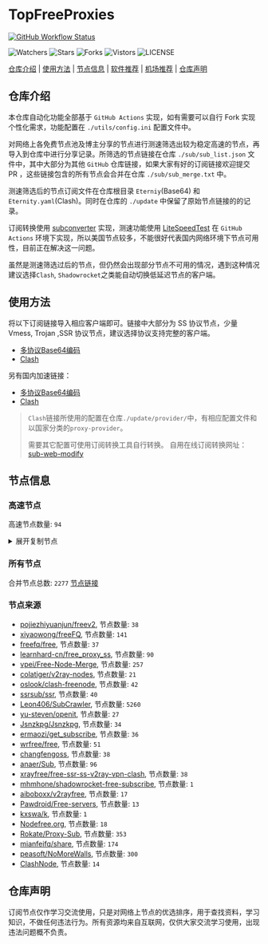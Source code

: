 # TopFreeProxies
[![GitHub Workflow Status](https://github.com/Jason6111/topfreeproxies/actions/workflows/get-proxies.yml/badge.svg)](https://github.com/Jason6111/TopFreeProxies/actions/workflows/get-proxies.yml) 

![Watchers](https://img.shields.io/github/watchers/Jason6111/topfreeproxies) ![Stars](https://img.shields.io/github/stars/Jason6111/topfreeproxies) ![Forks](https://img.shields.io/github/forks/Jason6111/topfreeproxies) ![Vistors](https://visitor-badge.laobi.icu/badge?page_id=Jason6111.topfreeproxies) ![LICENSE](https://img.shields.io/badge/license-CC%20BY--SA%204.0-green.svg)

[仓库介绍](https://github.com/Jason6111/TopFreeProxies#仓库介绍) | [使用方法](https://github.com/Jason6111/TopFreeProxies#使用方法) | [节点信息](https://github.com/Jason6111/TopFreeProxies#节点信息) | [软件推荐](https://github.com/Jason6111/TopFreeProxies#客户端选择) | [机场推荐](https://github.com/Jason6111/TopFreeProxies#机场推荐) | [仓库声明](https://github.com/Jason6111/TopFreeProxies#仓库声明)

## 仓库介绍
本仓库自动化功能全部基于 `GitHub Actions` 实现，如有需要可以自行 Fork 实现个性化需求，功能配置在 `./utils/config.ini` 配置文件中。

对网络上各免费节点池及博主分享的节点进行测速筛选出较为稳定高速的节点，再导入到仓库中进行分享记录。所筛选的节点链接在仓库 `./sub/sub_list.json` 文件中，其中大部分为其他 `GitHub` 仓库链接，如果大家有好的订阅链接欢迎提交 PR ，这些链接包含的所有节点会合并在仓库 `./sub/sub_merge.txt` 中。

测速筛选后的节点订阅文件在仓库根目录 `Eterniy`(Base64) 和 `Eternity.yaml`(Clash)。同时在仓库的 `./update` 中保留了原始节点链接的的记录。

订阅转换使用 [subconverter](https://github.com/tindy2013/subconverter) 实现，测速功能使用 [LiteSpeedTest](https://github.com/xxf098/LiteSpeedTest) 在 `GitHub Actions` 环境下实现，所以美国节点较多，不能很好代表国内网络环境下节点可用性，目前正在解决这一问题。

虽然是测速筛选过后的节点，但仍然会出现部分节点不可用的情况，遇到这种情况建议选择`Clash`, `Shadowrocket`之类能自动切换低延迟节点的客户端。

## 使用方法
将以下订阅链接导入相应客户端即可。链接中大部分为 SS 协议节点，少量 Vmess, Trojan ,SSR 协议节点，建议选择协议支持完整的客户端。

- [多协议Base64编码](https://raw.githubusercontent.com/Jason6111/TopFreeProxies/master/Eternity)
- [Clash](https://raw.githubusercontent.com/Jason6111/TopFreeProxies/master/Eternity.yaml)

另有国内加速链接：

- [多协议Base64编码](https://fastly.jsdelivr.net/gh/Jason6111/TopFreeProxies@master/Eternity)
- [Clash](https://fastly.jsdelivr.net/gh/Jason6111/TopFreeProxies@master/Eternity.yaml)

>`Clash`链接所使用的配置在仓库`./update/provider/`中，有相应配置文件和以国家分类的`proxy-provider`。
>
>需要其它配置可使用订阅转换工具自行转换。
>自用在线订阅转换网址：[sub-web-modify](https://sub.v1.mk/)

## 节点信息
### 高速节点
高速节点数量: `94`
<details>
  <summary>展开复制节点</summary>

    ssr://anAuaW5kaWdvLjAyLm5la29jbG91ZC5jbjoxOTA1OTphdXRoX2FlczEyOF9tZDU6YWVzLTEyOC1jZmI6cGxhaW46YVd4MWRXeHllblpwYVdzLz9ncm91cD1VMU5TVUhKdmRtbGtaWEkmcmVtYXJrcz04Si1Icl9DZmg3VWdMZWFYcGVhY3JDMXFjQzVwYm1ScFoyOHVNREl1Ym1WcmIyTnNiM1ZrTG1OdSZvYmZzcGFyYW09TW1NME5tSTBNall4TXk1M2JuTXVkMmx1Wkc5M2N5NWpiMjAmcHJvdG9wYXJhbT1OREkyTVRNNk5HZDJjWGhZ
    ssr://dWRwLTAwMy5naXRvLmNjOjM2ODExOmF1dGhfYWVzMTI4X21kNTphZXMtMjU2LWNmYjp0bHMxLjJfdGlja2V0X2F1dGg6T1dsbVlYTjAvP2dyb3VwPVUxTlNVSEp2ZG1sa1pYSSZyZW1hcmtzPThKLUh1UENmaDZ3Z0xlYVdzT1dLb09XZG9TMTFaSEF0TURBekxtZHBkRzh1WTJNJm9iZnNwYXJhbT03Ny05YS0tX3ZlLV92VGMxNzctOTc3LTlNTy1fdldydnY3MTNibXh2Wi0tX3ZYZHBibXJ2djcxM2VlLV92WEx2djcxMjc3LTk3Ny05YjIwJnByb3RvcGFyYW09NzctOTI3bnZ2NzN2djcxNjc3LTlHdS1fdmUtX3ZlLV92UQ
    vmess://eyJ2IjoiMiIsInBzIjoi8J+HuPCfh6wgLeaWsOWKoOWdoS0xMjguMTk5LjIwMi44MCIsImFkZCI6IjEyOC4xOTkuMjAyLjgwIiwicG9ydCI6IjE2NTc4IiwidHlwZSI6Im5vbmUiLCJpZCI6IjVhNDk0NzI4LTM0MmEtNDkxYy04Y2QzLTIzZjBlNjE0Y2NlOSIsImFpZCI6IjAiLCJuZXQiOiJ3cyIsInBhdGgiOiIvIiwiaG9zdCI6IjEyOC4xOTkuMjAyLjgwIiwidGxzIjoiIn0=
    vmess://eyJ2IjoiMiIsInBzIjoi8J+HrfCfh7AgLemmmea4ry0xMDQuMjA4Ljc0LjI0OSIsImFkZCI6IjEwNC4yMDguNzQuMjQ5IiwicG9ydCI6IjQ4MDE0IiwidHlwZSI6Im5vbmUiLCJpZCI6IjNiYTFmOWM1LWJkMjEtM2RmMy04ZTk4LTgyNGMyZTA4OWM3ZCIsImFpZCI6IjAiLCJuZXQiOiJ3cyIsInBhdGgiOiIvIiwiaG9zdCI6IjEwNC4yMDguNzQuMjQ5IiwidGxzIjoiIn0=
    vmess://eyJ2IjoiMiIsInBzIjoi8J+HrfCfh7AgLemmmea4ry0xMTkuMjguOTMuODYiLCJhZGQiOiIxMTkuMjguOTMuODYiLCJwb3J0IjoiNDQzIiwidHlwZSI6Im5vbmUiLCJpZCI6IjVkNjI3ZjBkLTgxMmItNGFmNC1hOTVhLWUyNzQ2ZDc5ZjQ4OCIsImFpZCI6IjAiLCJuZXQiOiJ3cyIsInBhdGgiOiIvIiwiaG9zdCI6ImFybTMubmFua2UuZXUub3JnIiwidGxzIjoiIn0=
    vmess://eyJ2IjoiMiIsInBzIjoi8J+HuPCfh6wgLeaWsOWKoOWdoS0xMzkuMTYyLjE2LjIyOCIsImFkZCI6IjEzOS4xNjIuMTYuMjI4IiwicG9ydCI6IjQwNzcxIiwidHlwZSI6Im5vbmUiLCJpZCI6IjYxMTk0ODEwLTUxOTMtNDhiYy1lYjBhLTc5NzhhMDU5ZDY4MSIsImFpZCI6IjAiLCJuZXQiOiJ0Y3AiLCJwYXRoIjoiLyIsImhvc3QiOiJhcm0zLm5hbmtlLmV1Lm9yZyIsInRscyI6IiJ9
    vmess://eyJ2IjoiMiIsInBzIjoi8J+HrfCfh7AgLemmmea4ry00My4xMjkuMTc3LjEzNSIsImFkZCI6IjQzLjEyOS4xNzcuMTM1IiwicG9ydCI6IjQ0MyIsInR5cGUiOiJub25lIiwiaWQiOiI4MWQ5M2Y2Mi0xNWEyLTQ5OTQtYWRiOS0wYjVkOTA2YWFjN2UiLCJhaWQiOiIwIiwibmV0Ijoid3MiLCJwYXRoIjoiLyIsImhvc3QiOiJ0Z3VuaXZzdGFyLjE2OC0xMzgtOTQtMTk0LnNzbGlwLmlvIiwidGxzIjoiIn0=
    vmess://eyJ2IjoiMiIsInBzIjoi8J+HuPCfh6wgLeaWsOWKoOWdoS01NC4yNTUuMy4xNDYiLCJhZGQiOiI1NC4yNTUuMy4xNDYiLCJwb3J0IjoiODA4MSIsInR5cGUiOiJub25lIiwiaWQiOiI3MjA0ZmQzMC0xOTNkLTQ1YjYtYmZkMS1hNWYyYjUxMjBlYWMiLCJhaWQiOiIwIiwibmV0Ijoid3MiLCJwYXRoIjoiLyIsImhvc3QiOiIiLCJ0bHMiOiIifQ==
    vmess://eyJ2IjoiMiIsInBzIjoi8J+Hr/Cfh7UgLeaXpeacrC1mMWYzMjI3LnYyLmdsYWRvcy1jb25maWcubmV0IiwiYWRkIjoiZjFmMzIyNy52Mi5nbGFkb3MtY29uZmlnLm5ldCIsInBvcnQiOiIzMzMxIiwidHlwZSI6Im5vbmUiLCJpZCI6IjU3ZTBjYjRkLWVhZTUtNDhlYy04MDkxLTE0OWRjMmIzMDllMCIsImFpZCI6IjAiLCJuZXQiOiJ3cyIsInBhdGgiOiIvIiwiaG9zdCI6ImFwaS5xcS5jb20iLCJ0bHMiOiIifQ==
    vmess://eyJ2IjoiMiIsInBzIjoi8J+Hr/Cfh7UgLeaXpeacrC1mMWYzMjI3LnY0LmdsYWRvcy1jb25maWcubmV0IiwiYWRkIjoiZjFmMzIyNy52NC5nbGFkb3MtY29uZmlnLm5ldCIsInBvcnQiOiIzMzMxIiwidHlwZSI6Im5vbmUiLCJpZCI6IjU3ZTBjYjRkLWVhZTUtNDhlYy04MDkxLTE0OWRjMmIzMDllMCIsImFpZCI6IjAiLCJuZXQiOiJ3cyIsInBhdGgiOiIvIiwiaG9zdCI6ImFwaS5hcHBsZS5jb20iLCJ0bHMiOiIifQ==
    vmess://eyJ2IjoiMiIsInBzIjoi8J+Hr/Cfh7UgLeaXpeacrC1mMWYzMjI3LnY2LmdsYWRvcy1jb25maWcubmV0IiwiYWRkIjoiZjFmMzIyNy52Ni5nbGFkb3MtY29uZmlnLm5ldCIsInBvcnQiOiIzMzMxIiwidHlwZSI6Im5vbmUiLCJpZCI6IjU3ZTBjYjRkLWVhZTUtNDhlYy04MDkxLTE0OWRjMmIzMDllMCIsImFpZCI6IjAiLCJuZXQiOiJ3cyIsInBhdGgiOiIvIiwiaG9zdCI6ImFwaS5pY2xvdWQuY29tIiwidGxzIjoiIn0=
    vmess://eyJ2IjoiMiIsInBzIjoi8J+Hr/Cfh7UgLeaXpeacrOS4nOS6rC1qcDMuZ2FtZWxsLnRvcCIsImFkZCI6ImpwMy5nYW1lbGwudG9wIiwicG9ydCI6IjIwOTYwIiwidHlwZSI6Im5vbmUiLCJpZCI6IjQyZjJmNDE5LWJlOWYtNGZiMC1kZjFmLTNmYTIxMjA5NzdmZCIsImFpZCI6IjAiLCJuZXQiOiJ3cyIsInBhdGgiOiIvIiwiaG9zdCI6ImpwMy5nYW1lbGwudG9wIiwidGxzIjoiIn0=
    vmess://eyJ2IjoiMiIsInBzIjoi8J+HuPCfh6wgLeaWsOWKoOWdoS1zZzEuZnV6enluZy5jb20iLCJhZGQiOiJzZzEuZnV6enluZy5jb20iLCJwb3J0IjoiODAiLCJ0eXBlIjoibm9uZSIsImlkIjoiYmRkNzU2YzQtZmRjMy00MmRjLTgzOGYtMDA2YWVmM2YyODdjIiwiYWlkIjoiMCIsIm5ldCI6IndzIiwicGF0aCI6Ii8iLCJob3N0Ijoic2cxLmZ1enp5bmcuY29tIiwidGxzIjoiIn0=
    vmess://eyJ2IjoiMiIsInBzIjoi8J+HuPCfh6wgLeaWsOWKoOWdoS1zZzEuc2FuZmVuMDAxLnBpY3MiLCJhZGQiOiJzZzEuc2FuZmVuMDAxLnBpY3MiLCJwb3J0IjoiNDQzIiwidHlwZSI6Im5vbmUiLCJpZCI6IjgyZWNlNWRiLTM0ZjUtNGI4Ni1hNDY5LTAxZGY5NGQxNWJiYiIsImFpZCI6IjAiLCJuZXQiOiJ3cyIsInBhdGgiOiIvIiwiaG9zdCI6InNnMS5zYW5mZW4wMDEucGljcyIsInRscyI6InRscyJ9
    vmess://eyJ2IjoiMiIsInBzIjoi8J+Hr/Cfh7UgLeaXpeacrC1wYW9wYW8udjIuanAwNS5wYW9wYW9jbG91ZC5jeW91IiwiYWRkIjoicGFvcGFvLnYyLmpwMDUucGFvcGFvY2xvdWQuY3lvdSIsInBvcnQiOiIzMzA3IiwidHlwZSI6Im5vbmUiLCJpZCI6IjZhMTI0NmE5LTQ5MWYtM2U4OS04YzUxLTM5ZTQ4OWYwNTllMSIsImFpZCI6IjAiLCJuZXQiOiJ3cyIsInBhdGgiOiIvIiwiaG9zdCI6ImpwMDUuc3NydTQuZnVuIiwidGxzIjoidGxzIn0=
    vmess://eyJ2IjoiMiIsInBzIjoi8J+HuPCfh6wgLeaWsOWKoOWdoS12NDMuaWRjbG91ZGhvc3QuZGUiLCJhZGQiOiJ2NDMuaWRjbG91ZGhvc3QuZGUiLCJwb3J0IjoiODAiLCJ0eXBlIjoibm9uZSIsImlkIjoiZGY0MWUyM2EtNzhhYi00N2FkLTllNzEtODljMjIxYjA2ZDBjIiwiYWlkIjoiMCIsIm5ldCI6IndzIiwicGF0aCI6Ii8iLCJob3N0IjoidjQzLmlkY2xvdWRob3N0LmRlIiwidGxzIjoiIn0=
    vmess://eyJ2IjoiMiIsInBzIjoi8J+Hr/Cfh7UgLeaXpeacrC0wMDAwMDAwMDAwMDAwMDAwMDAwMDAwMDAwMDAwMDAwMDAwMDAwMDAwMDAwMDAwMDAwMDAwMDAwMDAwMDAyMmEucnVpNzcuY29tIiwiYWRkIjoiMDAwMDAwMDAwMDAwMDAwMDAwMDAwMDAwMDAwMDAwMDAwMDAwMDAwMDAwMDAwMDAwMDAwMDAwMDAwMDAwMjJhLnJ1aTc3LmNvbSIsInBvcnQiOiI1MjM1NiIsInR5cGUiOiJub25lIiwiaWQiOiIxNWRjYjExOC04OGY2LTQ0ZTgtODk1YS0xNzcwNDc5YWI4ZGMiLCJhaWQiOiIwIiwibmV0IjoidGNwIiwicGF0aCI6Ii8iLCJob3N0IjoidjQzLmlkY2xvdWRob3N0LmRlIiwidGxzIjoiIn0=
    vmess://eyJ2IjoiMiIsInBzIjoi8J+HuPCfh6wgLeaWsOWKoOWdoS0wMDAwMDAwMDAwMDAwMDAwMDAwMDAwMDAwMDAwMDAwMDAwMDAwMDAwMDAwMDAwMDAwMDAwMDAwMDAwMDAwNWEucnVpNzcuY29tIiwiYWRkIjoiMDAwMDAwMDAwMDAwMDAwMDAwMDAwMDAwMDAwMDAwMDAwMDAwMDAwMDAwMDAwMDAwMDAwMDAwMDAwMDAwMDVhLnJ1aTc3LmNvbSIsInBvcnQiOiI4MCIsInR5cGUiOiJub25lIiwiaWQiOiJmNTdhMzRhOS1kZmFiLTQ1YmEtYjRiZS0zZTVlYmNiYzc2MDEiLCJhaWQiOiIwIiwibmV0IjoidGNwIiwicGF0aCI6Ii8iLCJob3N0IjoidjQzLmlkY2xvdWRob3N0LmRlIiwidGxzIjoiIn0=
    vmess://eyJ2IjoiMiIsInBzIjoi8J+HuPCfh6wgLeaWsOWKoOWdoS0wMDAwMDAwMDAwMDAwMDAwMDAwMDAwMDAwMDAwMDAwMDAwMDAwMDAwMDAwMDAwMDAwMDAwMDAwMDAwMDAyNmEucnVpNzcuY29tIiwiYWRkIjoiMDAwMDAwMDAwMDAwMDAwMDAwMDAwMDAwMDAwMDAwMDAwMDAwMDAwMDAwMDAwMDAwMDAwMDAwMDAwMDAwMjZhLnJ1aTc3LmNvbSIsInBvcnQiOiI1MjM1NiIsInR5cGUiOiJub25lIiwiaWQiOiJkODFkNWJmZi05MjVjLTQ3MTMtOTlhNC01YTZjNDBmNWJkMDEiLCJhaWQiOiIwIiwibmV0IjoidGNwIiwicGF0aCI6Ii8iLCJob3N0IjoidjQzLmlkY2xvdWRob3N0LmRlIiwidGxzIjoiIn0=
    vmess://eyJ2IjoiMiIsInBzIjoi8J+HuPCfh6wgLeaWsOWKoOWdoS0xNjcuOTkuNzMuNDgiLCJhZGQiOiIxNjcuOTkuNzMuNDgiLCJwb3J0IjoiNDQzIiwidHlwZSI6Im5vbmUiLCJpZCI6IjY1MjE4ZmU4LWQ5YzItNGUwNy05NWJiLWNiNmUzNzlhNDQwYiIsImFpZCI6IjAiLCJuZXQiOiJ3cyIsInBhdGgiOiIvIiwiaG9zdCI6IjAwM2trb3UucGFnZXMuZGV2IiwidGxzIjoidGxzIn0=
    vmess://eyJ2IjoiMiIsInBzIjoi8J+HuPCfh6wgLeaWsOWKoOWdoS1mcmVlLnNnMS5zZnNhLmNmIiwiYWRkIjoiZnJlZS5zZzEuc2ZzYS5jZiIsInBvcnQiOiI0NDMiLCJ0eXBlIjoibm9uZSIsImlkIjoiM2YwYjNiNmItZWFhMy00MjFmLWI0YjktYTFmMGIyMmVjMDAxIiwiYWlkIjoiMCIsIm5ldCI6IndzIiwicGF0aCI6Ii8iLCJob3N0IjoiY2RpbWFnZS5kZWJpYW4ub3JnIiwidGxzIjoiIn0=
    vmess://eyJ2IjoiMiIsInBzIjoi8J+HuPCfh6wgLeaWsOWKoOWdoS1zZzUudnBuamFudGl0LmNvbSIsImFkZCI6InNnNS52cG5qYW50aXQuY29tIiwicG9ydCI6IjEwMDAwIiwidHlwZSI6Im5vbmUiLCJpZCI6IjEyZjcwNWZhLTU5ZGYtMTFlZC04NmE0LWFmODFiNzFiYTdiOCIsImFpZCI6IjAiLCJuZXQiOiJ3cyIsInBhdGgiOiIvIiwiaG9zdCI6InNnNS52cG5qYW50aXQuY29tIiwidGxzIjoiIn0=
    vmess://eyJ2IjoiMiIsInBzIjoi8J+HuPCfh6wgLeaWsOWKoOWdoS1zZzExLmNsb3VkZmFzdC52biIsImFkZCI6InNnMTEuY2xvdWRmYXN0LnZuIiwicG9ydCI6IjgwIiwidHlwZSI6Im5vbmUiLCJpZCI6IjdhYTkwYzM3LTg5MjgtNGIyNy1hZGJlLThlNzE1N2ZmZjdhMiIsImFpZCI6IjAiLCJuZXQiOiJ3cyIsInBhdGgiOiIvIiwiaG9zdCI6InNnMTEuY2xvdWRmYXN0LnZuIiwidGxzIjoiIn0=
    vmess://eyJ2IjoiMiIsInBzIjoi8J+HuPCfh6wgLeaWsOWKoOWdoS1zZ2dzMi52cG5qYW50aXQuY29tIiwiYWRkIjoic2dnczIudnBuamFudGl0LmNvbSIsInBvcnQiOiIxMDAwMCIsInR5cGUiOiJub25lIiwiaWQiOiI3MzE1NjdhYS01OWUwLTExZWQtOTAwZC0wMDE2M2UwYmFmMjAiLCJhaWQiOiIwIiwibmV0Ijoid3MiLCJwYXRoIjoiLyIsImhvc3QiOiJzZ2dzMi52cG5qYW50aXQuY29tIiwidGxzIjoiIn0=
    vmess://eyJ2IjoiMiIsInBzIjoi8J+HqPCfh7MgLeWPsOa5vi10dzk5LWhpbmV0Lm15bm9kZXMwMDEub25lIiwiYWRkIjoidHc5OS1oaW5ldC5teW5vZGVzMDAxLm9uZSIsInBvcnQiOiI0NDUiLCJ0eXBlIjoibm9uZSIsImlkIjoiNWYwNGRlODQtNmI3ZS0zNTY0LTgyYzItZDJhOTk4MDAyNjI5IiwiYWlkIjoiMCIsIm5ldCI6InRjcCIsInBhdGgiOiIvIiwiaG9zdCI6InNnZ3MyLnZwbmphbnRpdC5jb20iLCJ0bHMiOiIifQ==
    vmess://eyJ2IjoiMiIsInBzIjoi8J+HqPCfh7MgLeWPsOa5vuW9sOWMluWOvy0xMDQuMTk5LjEzMS4xNzIiLCJhZGQiOiIxMDQuMTk5LjEzMS4xNzIiLCJwb3J0IjoiNDU2NzUiLCJ0eXBlIjoibm9uZSIsImlkIjoiYjczOTExYTYtYmIzNS00OTQxLWExOTAtNWQ5N2U2YjZkNmY5IiwiYWlkIjoiMCIsIm5ldCI6InRjcCIsInBhdGgiOiIvIiwiaG9zdCI6InNnZ3MyLnZwbmphbnRpdC5jb20iLCJ0bHMiOiIifQ==
    vmess://eyJ2IjoiMiIsInBzIjoi8J+HqPCfh7MgLeWPsOa5vuaWsOerueW4gi0xMTEuMjQxLjE2MS43NCIsImFkZCI6IjExMS4yNDEuMTYxLjc0IiwicG9ydCI6IjM5OTk4IiwidHlwZSI6Im5vbmUiLCJpZCI6IjY3YzUwZjZhLTgxNmQtMzU1NS04OWI0LTE5ZGQyOTYwOGY4YiIsImFpZCI6IjAiLCJuZXQiOiJ0Y3AiLCJwYXRoIjoiLyIsImhvc3QiOiJzZ2dzMi52cG5qYW50aXQuY29tIiwidGxzIjoiIn0=
    ss://Y2hhY2hhMjAtaWV0Zi1wb2x5MTMwNTpHIXlCd1BXSDNWYW8@193.38.139.204:806#%F0%9F%87%AF%F0%9F%87%B5%20%E6%97%A5%E6%9C%AC-ss-193.38.139.204806-%E8%A2%AB%E5%A2%99-%E4%B8%AD%E8%BD%AC193.38.139.201-%E8%A7%A3%E9%94%81%E6%97%A5%E6%9C%AC%E5%9C%B0%E5%8C%BANF%E9%9D%9E%E8%87%AA%E5%88%B6%E5%89%A7
    vmess://eyJ2IjoiMiIsInBzIjoi8J+HrfCfh7AgLemmmea4ry0yMTkuNzYuMTMuMTY3IiwiYWRkIjoiMjE5Ljc2LjEzLjE2NyIsInBvcnQiOiI0NDMiLCJ0eXBlIjoibm9uZSIsImlkIjoiODFkOTNmNjItMTVhMi00OTk0LWFkYjktMGI1ZDkwNmFhYzdlIiwiYWlkIjoiMCIsIm5ldCI6IndzIiwicGF0aCI6Ii8iLCJob3N0IjoidGd1bml2c3Rhci4xNjgtMTM4LTk0LTE5NC5zc2xpcC5pbyIsInRscyI6IiJ9
    vmess://eyJ2IjoiMiIsInBzIjoi8J+HrfCfh7AgLemmmea4ry00Ny4yNDMuMjUzLjEyMCIsImFkZCI6IjQ3LjI0My4yNTMuMTIwIiwicG9ydCI6IjQ0MyIsInR5cGUiOiJub25lIiwiaWQiOiIxMTk3MzIxYy1lYjU5LTQxNTktOTU5Zi01ZDgxZjUzYzE3OTIiLCJhaWQiOiIwIiwibmV0Ijoid3MiLCJwYXRoIjoiLyIsImhvc3QiOiJoMS44MDA4NzYueHl6IiwidGxzIjoiIn0=
    vmess://eyJ2IjoiMiIsInBzIjoi8J+HrfCfh7AgLemmmea4ry1oazQuY3pzMTAwMC5jb20iLCJhZGQiOiJoazQuY3pzMTAwMC5jb20iLCJwb3J0IjoiNjY4NyIsInR5cGUiOiJub25lIiwiaWQiOiIyMzI2NWExMy1lZjYzLTQ5ZDAtYTFkOS05Y2ZlNGU3ZDVlMTciLCJhaWQiOiIwIiwibmV0IjoidGNwIiwicGF0aCI6Ii8iLCJob3N0IjoiaDEuODAwODc2Lnh5eiIsInRscyI6IiJ9
    vmess://eyJ2IjoiMiIsInBzIjoi8J+HrfCfh7AgLemmmea4ry1oazEuY3pzMTAwMC5jb20iLCJhZGQiOiJoazEuY3pzMTAwMC5jb20iLCJwb3J0IjoiODg4NSIsInR5cGUiOiJub25lIiwiaWQiOiIwODQzMWVmNy00OTQ1LTRhNzEtYThjYS03YjBkMTNkZjEwZjIiLCJhaWQiOiIwIiwibmV0IjoidGNwIiwicGF0aCI6Ii8iLCJob3N0IjoiaDEuODAwODc2Lnh5eiIsInRscyI6IiJ9
    vmess://eyJ2IjoiMiIsInBzIjoi8J+HrfCfh7AgLemmmea4ry1uaHd2cWp6bmJnYnpqcHp0LmNmIiwiYWRkIjoibmh3dnFqem5iZ2J6anB6dC5jZiIsInBvcnQiOiI0NDMiLCJ0eXBlIjoibm9uZSIsImlkIjoiNDM5NGI0MDctNGE2NS00NDJlLTk5MGYtZTJhOTY5NGZlZDcxIiwiYWlkIjoiMCIsIm5ldCI6IndzIiwicGF0aCI6Ii8iLCJob3N0Ijoibmh3dnFqem5iZ2J6anB6dC5jZiIsInRscyI6IiJ9
    vmess://eyJ2IjoiMiIsInBzIjoi8J+Hr/Cfh7UgLeaXpeacrC0wMDAwMDAwMDAwMDAwMDAwMDAwMDAwMDAwMDAwMDAwMDAwMDAwMDAwMDAwMDAwMDAwMDAwMDAwMDAwMDAyOGEucnVpNzcuY29tIiwiYWRkIjoiMDAwMDAwMDAwMDAwMDAwMDAwMDAwMDAwMDAwMDAwMDAwMDAwMDAwMDAwMDAwMDAwMDAwMDAwMDAwMDAwMjhhLnJ1aTc3LmNvbSIsInBvcnQiOiI1MjM1NiIsInR5cGUiOiJub25lIiwiaWQiOiIxNWRjYjExOC04OGY2LTQ0ZTgtODk1YS0xNzcwNDc5YWI4ZGMiLCJhaWQiOiIwIiwibmV0IjoidGNwIiwicGF0aCI6Ii8iLCJob3N0Ijoibmh3dnFqem5iZ2J6anB6dC5jZiIsInRscyI6IiJ9
    vmess://eyJ2IjoiMiIsInBzIjoi8J+Hr/Cfh7UgLeaXpeacrC0wMDAwMDAwMDAwMDAwMDAwMDAwMDAwMDAwMDAwMDAwMDAwMDAwMDAwMDAwMDAwMDAwMDAwMDAwMDAwMDAzM2EucnVpNzcuY29tIiwiYWRkIjoiMDAwMDAwMDAwMDAwMDAwMDAwMDAwMDAwMDAwMDAwMDAwMDAwMDAwMDAwMDAwMDAwMDAwMDAwMDAwMDAwMzNhLnJ1aTc3LmNvbSIsInBvcnQiOiIxMjM1NiIsInR5cGUiOiJub25lIiwiaWQiOiIyMTAwMjc0ZS01NWFlLTQ2ODYtYTM4MC1hNjZhZThiMGVmMWIiLCJhaWQiOiIwIiwibmV0IjoidGNwIiwicGF0aCI6Ii8iLCJob3N0Ijoibmh3dnFqem5iZ2J6anB6dC5jZiIsInRscyI6IiJ9
    vmess://eyJ2IjoiMiIsInBzIjoi8J+Hr/Cfh7UgLeaXpeacrC0xODUuMTYwLjI2LjExNCIsImFkZCI6IjE4NS4xNjAuMjYuMTE0IiwicG9ydCI6IjQ0MyIsInR5cGUiOiJub25lIiwiaWQiOiI4MWQ5M2Y2Mi0xNWEyLTQ5OTQtYWRiOS0wYjVkOTA2YWFjN2UiLCJhaWQiOiIwIiwibmV0Ijoid3MiLCJwYXRoIjoiLyIsImhvc3QiOiJ0Z3VuaXZzdGFyLjE2OC0xMzgtOTQtMTk0LnNzbGlwLmlvIiwidGxzIjoiIn0=
    vmess://eyJ2IjoiMiIsInBzIjoi8J+Hr/Cfh7UgLeaXpeacrC0zNS43NC4yNDAuMTc5IiwiYWRkIjoiMzUuNzQuMjQwLjE3OSIsInBvcnQiOiI4MCIsInR5cGUiOiJub25lIiwiaWQiOiIzZGFjYmFhOC03ODRiLTQzMGMtOWMxZS01N2QzMzY0ODk4MWQiLCJhaWQiOiIwIiwibmV0Ijoid3MiLCJwYXRoIjoiLyIsImhvc3QiOiJ0bHUuZGwuZGVsaXZlcnkubXAubWljcm9zb2Z0LmNvbSIsInRscyI6IiJ9
    vmess://eyJ2IjoiMiIsInBzIjoi8J+Hr/Cfh7UgLeaXpeacrC00MC4xMTUuMTk2LjMiLCJhZGQiOiI0MC4xMTUuMTk2LjMiLCJwb3J0IjoiODAiLCJ0eXBlIjoibm9uZSIsImlkIjoiZmVjNTQ0YzUtNmVjNC00NWQ4LTg4NzgtMTdmNzk5ZTc3ZTk2IiwiYWlkIjoiMCIsIm5ldCI6InRjcCIsInBhdGgiOiIvIiwiaG9zdCI6InRsdS5kbC5kZWxpdmVyeS5tcC5taWNyb3NvZnQuY29tIiwidGxzIjoiIn0=
    vmess://eyJ2IjoiMiIsInBzIjoi8J+Hr/Cfh7UgLeaXpeacrC00Ny43NC4zLjU0IiwiYWRkIjoiNDcuNzQuMy41NCIsInBvcnQiOiIyMDgzIiwidHlwZSI6Im5vbmUiLCJpZCI6IjllZDc5NTUyLTA4Y2YtNDAyZi1lMTkwLTkxZjI0ZWRhMTY4MSIsImFpZCI6IjAiLCJuZXQiOiJ3cyIsInBhdGgiOiIvIiwiaG9zdCI6Inhpbmd6aWRhc2hhYmltZWl5b3VtdXFpbi5nbWxvdmViYWlwaWFvLnRlY2giLCJ0bHMiOiJ0bHMifQ==
    vmess://eyJ2IjoiMiIsInBzIjoi8J+Hr/Cfh7UgLeaXpeacrC00Ny43NC45LjE1IiwiYWRkIjoiNDcuNzQuOS4xNSIsInBvcnQiOiIyMDgzIiwidHlwZSI6Im5vbmUiLCJpZCI6IjllZDc5NTUyLTA4Y2YtNDAyZi1lMTkwLTkxZjI0ZWRhMTY4MSIsImFpZCI6IjAiLCJuZXQiOiJ3cyIsInBhdGgiOiIvIiwiaG9zdCI6Inhpbmd6aWRhc2hhYmltZWl5b3VtdXFpbi5nbWxvdmViYWlwaWFvLnRlY2giLCJ0bHMiOiJ0bHMifQ==
    vmess://eyJ2IjoiMiIsInBzIjoi8J+Hr/Cfh7UgLeaXpeacrC1hZ3JvdXAubm9kZTEudi5ub2RlbGlzdC1nZndhaXJwb3J0LmRvd25sb2FkIiwiYWRkIjoiYWdyb3VwLm5vZGUxLnYubm9kZWxpc3QtZ2Z3YWlycG9ydC5kb3dubG9hZCIsInBvcnQiOiI1MDAwMSIsInR5cGUiOiJub25lIiwiaWQiOiJlMDBiNzVjMC0zMjExLTRhY2ItYWJjNi1jZWM4MWIzZmFiOGUiLCJhaWQiOiIwIiwibmV0IjoidGNwIiwicGF0aCI6Ii8iLCJob3N0IjoieGluZ3ppZGFzaGFiaW1laXlvdW11cWluLmdtbG92ZWJhaXBpYW8udGVjaCIsInRscyI6IiJ9
    vmess://eyJ2IjoiMiIsInBzIjoi8J+Hr/Cfh7UgLeaXpeacrC1mMWYzMjI3LnY1LmdsYWRvcy1jb25maWcubmV0IiwiYWRkIjoiZjFmMzIyNy52NS5nbGFkb3MtY29uZmlnLm5ldCIsInBvcnQiOiIzMzMxIiwidHlwZSI6Im5vbmUiLCJpZCI6IjU3ZTBjYjRkLWVhZTUtNDhlYy04MDkxLTE0OWRjMmIzMDllMCIsImFpZCI6IjAiLCJuZXQiOiJ3cyIsInBhdGgiOiIvIiwiaG9zdCI6InN0bXAuMTYzLmNvbSIsInRscyI6IiJ9
    vmess://eyJ2IjoiMiIsInBzIjoi8J+Hr/Cfh7UgLeaXpeacrC1rcjIuZWxrbm9kZS50b3AiLCJhZGQiOiJrcjIuZWxrbm9kZS50b3AiLCJwb3J0IjoiODAiLCJ0eXBlIjoibm9uZSIsImlkIjoiMWVkZWQ2ZmMtOGIyOC0zM2RmLWE5M2YtNjQ5MWRlNWY3YTEyIiwiYWlkIjoiMCIsIm5ldCI6IndzIiwicGF0aCI6Ii8iLCJob3N0IjoiZGF0YS52aWRlby5xaXlpLmNvbSIsInRscyI6IiJ9
    vmess://eyJ2IjoiMiIsInBzIjoi8J+HrfCfh7AgLeaXpeacrC1oa2cubW9vb29vYmFpLnRvcCIsImFkZCI6ImhrZy5tb29vb29iYWkudG9wIiwicG9ydCI6IjUxMjIyIiwidHlwZSI6Im5vbmUiLCJpZCI6Ijk2MjdjNDY4LTY0ZjEtMzFhYy04Zjg4LWJkMzllMTc0OGFhOCIsImFpZCI6IjAiLCJuZXQiOiJ0Y3AiLCJwYXRoIjoiLyIsImhvc3QiOiJkYXRhLnZpZGVvLnFpeWkuY29tIiwidGxzIjoiIn0=
    vmess://eyJ2IjoiMiIsInBzIjoi8J+Hr/Cfh7UgLeaXpeacrC1qcC5pZGNsb3VkaG9zdC5kZSIsImFkZCI6ImpwLmlkY2xvdWRob3N0LmRlIiwicG9ydCI6IjgwIiwidHlwZSI6Im5vbmUiLCJpZCI6ImRmNDFlMjNhLTc4YWItNDdhZC05ZTcxLTg5YzIyMWIwNmQwYyIsImFpZCI6IjAiLCJuZXQiOiJ3cyIsInBhdGgiOiIvIiwiaG9zdCI6ImpwLmlkY2xvdWRob3N0LmRlIiwidGxzIjoiIn0=
    vmess://eyJ2IjoiMiIsInBzIjoi8J+HuvCfh7ggLee+juWbvS0xMDQuMjkuNjQuMzYiLCJhZGQiOiIxMDQuMjkuNjQuMzYiLCJwb3J0IjoiNDQzIiwidHlwZSI6Im5vbmUiLCJpZCI6ImEyYzViYTY4LWU4NmEtNDk1OS1iN2YzLThmODgwMWQ2MzcwZSIsImFpZCI6IjAiLCJuZXQiOiJ3cyIsInBhdGgiOiIvIiwiaG9zdCI6ImRlMS5rdWFpbmlhby5idXp6IiwidGxzIjoiIn0=
    vmess://eyJ2IjoiMiIsInBzIjoi8J+HuvCfh7ggLee+juWbvS0xMC5kb3VsdW9zLmljdSIsImFkZCI6IjEwLmRvdWx1b3MuaWN1IiwicG9ydCI6IjUzMDEwIiwidHlwZSI6Im5vbmUiLCJpZCI6IjU2MzJlNTU0LTZiY2QtMzE3Mi1iMDQ3LWJmNDQ4OTY2ODMxZiIsImFpZCI6IjIiLCJuZXQiOiJ0Y3AiLCJwYXRoIjoiLyIsImhvc3QiOiJkZTEua3VhaW5pYW8uYnV6eiIsInRscyI6IiJ9
    vmess://eyJ2IjoiMiIsInBzIjoi8J+HuvCfh7ggLee+juWbvS0xMS5kb3VsdW9zLmljdSIsImFkZCI6IjExLmRvdWx1b3MuaWN1IiwicG9ydCI6IjUxMDExIiwidHlwZSI6Im5vbmUiLCJpZCI6IjU1ZjlhZjFiLTNhOGQtMzhmZC1hZDgzLWIwYTUwZTIyMWIxZiIsImFpZCI6IjIiLCJuZXQiOiJ0Y3AiLCJwYXRoIjoiLyIsImhvc3QiOiJkZTEua3VhaW5pYW8uYnV6eiIsInRscyI6IiJ9
    vmess://eyJ2IjoiMiIsInBzIjoi8J+HuvCfh7ggLee+juWbvS0xNTguMTAxLjE5LjE3NSIsImFkZCI6IjE1OC4xMDEuMTkuMTc1IiwicG9ydCI6IjgwIiwidHlwZSI6Im5vbmUiLCJpZCI6IjRkMGVmYTY1LTBmMDEtNGY5YS1iODA1LWVkNTcxOWY2ZTAyNiIsImFpZCI6IjAiLCJuZXQiOiJ3cyIsInBhdGgiOiIvIiwiaG9zdCI6ImRtLnRvdXRpYW8uY29tIiwidGxzIjoiIn0=
    vmess://eyJ2IjoiMiIsInBzIjoi8J+HuvCfh7ggLee+juWbvS0xNTIuNjkuMjExLjIzNSIsImFkZCI6IjE1Mi42OS4yMTEuMjM1IiwicG9ydCI6IjgwIiwidHlwZSI6Im5vbmUiLCJpZCI6ImQzNDU5MTZmLTE2NzMtNGE5OC1mMzdkLTQ5MzU3Yzg0Y2UwMyIsImFpZCI6IjAiLCJuZXQiOiJ0Y3AiLCJwYXRoIjoiLyIsImhvc3QiOiJkbS50b3V0aWFvLmNvbSIsInRscyI6IiJ9
    vmess://eyJ2IjoiMiIsInBzIjoi8J+HqPCfh6YgLeWKoOaLv+Wkpy0xNjUuMTU0LjI0NC4yOSIsImFkZCI6IjE2NS4xNTQuMjQ0LjI5IiwicG9ydCI6IjQ0MyIsInR5cGUiOiJub25lIiwiaWQiOiJlMTNhOWM0Mi01NGQ2LTRmZTEtOTU3OC0wY2EzYmZjMTcxMjIiLCJhaWQiOiIwIiwibmV0IjoidGNwIiwicGF0aCI6Ii8iLCJob3N0IjoiZG0udG91dGlhby5jb20iLCJ0bHMiOiIifQ==
    vmess://eyJ2IjoiMiIsInBzIjoi8J+HuvCfh7ggLee+juWbvS0xNi5kb3VsdW9zLmljdSIsImFkZCI6IjE2LmRvdWx1b3MuaWN1IiwicG9ydCI6IjUzMDE2IiwidHlwZSI6Im5vbmUiLCJpZCI6ImNiYzEwNWM5LTBkYmUtMzY0NS1hZDVjLTlhNGJmZGFhODdmZiIsImFpZCI6IjIiLCJuZXQiOiJ0Y3AiLCJwYXRoIjoiLyIsImhvc3QiOiJkbS50b3V0aWFvLmNvbSIsInRscyI6IiJ9
    vmess://eyJ2IjoiMiIsInBzIjoi8J+HuvCfh7ggLee+juWbvS0xNzIuNjQuMTUwLjE3MCIsImFkZCI6IjE3Mi42NC4xNTAuMTcwIiwicG9ydCI6IjQ0MyIsInR5cGUiOiJub25lIiwiaWQiOiI2NTIxOGZlOC1kOWMyLTRlMDctOTViYi1jYjZlMzc5YTQ0MGIiLCJhaWQiOiIwIiwibmV0Ijoid3MiLCJwYXRoIjoiLyIsImhvc3QiOiIwMDFmcmcucGFnZXMuZGV2IiwidGxzIjoiIn0=
    vmess://eyJ2IjoiMiIsInBzIjoi8J+HuvCfh7ggLee+juWbvS0xNzIuNjcuMTM4LjIxMCIsImFkZCI6IjE3Mi42Ny4xMzguMjEwIiwicG9ydCI6IjQ0MyIsInR5cGUiOiJub25lIiwiaWQiOiIzZGFjYmFhOC03ODRiLTQzMGMtOWMxZS01N2QzMzY0ODk4MWQiLCJhaWQiOiIwIiwibmV0Ijoid3MiLCJwYXRoIjoiLyIsImhvc3QiOiJydTEucHFqY2EudG9wIiwidGxzIjoiIn0=
    vmess://eyJ2IjoiMiIsInBzIjoi8J+HuvCfh7ggLee+juWbvS0xNzIuNjcuMjEyLjY4IiwiYWRkIjoiMTcyLjY3LjIxMi42OCIsInBvcnQiOiI4NDQzIiwidHlwZSI6Im5vbmUiLCJpZCI6IjU5MTIyZDM1LTg2MjItNDZiNi05MzhjLWFkZmFiOTJkNDZiYiIsImFpZCI6IjAiLCJuZXQiOiJ3cyIsInBhdGgiOiIvIiwiaG9zdCI6ImpwLTE4ODc4YTI0LTQ5ZDgtNGZiMi1hMWUzLWYzN2RjZTdjZjJhOC51cDIyLnRrIiwidGxzIjoidGxzIn0=
    vmess://eyJ2IjoiMiIsInBzIjoi8J+HuvCfh7ggLee+juWbvS0xODUuMjUwLjIyMC4xMzAiLCJhZGQiOiIxODUuMjUwLjIyMC4xMzAiLCJwb3J0IjoiNDQzIiwidHlwZSI6Im5vbmUiLCJpZCI6IjQxODA0OGFmLWEyOTMtNGI5OS05YjBjLTk4Y2EzNTgwZGQyNCIsImFpZCI6IjY0IiwibmV0Ijoid3MiLCJwYXRoIjoiLyIsImhvc3QiOiJ3d3cuNTY3NTkwNzIueHl6IiwidGxzIjoiIn0=
    vmess://eyJ2IjoiMiIsInBzIjoi8J+HuvCfh7ggLee+juWbvS0yMi5kb3VsdW9zLmljdSIsImFkZCI6IjIyLmRvdWx1b3MuaWN1IiwicG9ydCI6IjMzMDIyIiwidHlwZSI6Im5vbmUiLCJpZCI6IjcyMjVmZTNmLWFhNGEtMzk2NS1hNTBjLWNiMzk4ODRkM2JlYiIsImFpZCI6IjIiLCJuZXQiOiJ0Y3AiLCJwYXRoIjoiLyIsImhvc3QiOiJ3d3cuNTY3NTkwNzIueHl6IiwidGxzIjoiIn0=
    vmess://eyJ2IjoiMiIsInBzIjoi8J+HuvCfh7ggLee+juWbveWKoOWIqeemj+WwvOS6muW3nua0m+adieefti0yMy4yMjQuMzAuNzAiLCJhZGQiOiIyMy4yMjQuMzAuNzAiLCJwb3J0IjoiNDQzIiwidHlwZSI6Im5vbmUiLCJpZCI6IjQxODA0OGFmLWEyOTMtNGI5OS05YjBjLTk4Y2EzNTgwZGQyNCIsImFpZCI6IjY0IiwibmV0Ijoid3MiLCJwYXRoIjoiLyIsImhvc3QiOiJ3d3cuNjc0MTY1NjIueHl6IiwidGxzIjoidGxzIn0=
    vmess://eyJ2IjoiMiIsInBzIjoi8J+HuvCfh7ggLee+juWbvS0yOS5kb3VsdW9zLmljdSIsImFkZCI6IjI5LmRvdWx1b3MuaWN1IiwicG9ydCI6IjM2MTI5IiwidHlwZSI6Im5vbmUiLCJpZCI6IjNjMTY3MjJlLWJiOTgtM2Q5Ny04NjAzLTY1NDhmNGYxMzYzZiIsImFpZCI6IjIiLCJuZXQiOiJ0Y3AiLCJwYXRoIjoiLyIsImhvc3QiOiJ3d3cuNjc0MTY1NjIueHl6IiwidGxzIjoiIn0=
    vmess://eyJ2IjoiMiIsInBzIjoi8J+HuvCfh7ggLee+juWbveWKoOWIqeemj+WwvOS6muW3nuehheiwty00My4xNTYuMTguMTE5IiwiYWRkIjoiNDMuMTU2LjE4LjExOSIsInBvcnQiOiI0NjYxNyIsInR5cGUiOiJub25lIiwiaWQiOiI5NGQ0YWUzZi05MzNhLTQxZWUtYzgyNC1kNWJjZDMyZDJmMDQiLCJhaWQiOiIwIiwibmV0IjoidGNwIiwicGF0aCI6Ii8iLCJob3N0Ijoid3d3LjY3NDE2NTYyLnh5eiIsInRscyI6IiJ9
    vmess://eyJ2IjoiMiIsInBzIjoi8J+HuvCfh7ggLee+juWbvS04LmRvdWx1b3MuaWN1IiwiYWRkIjoiOC5kb3VsdW9zLmljdSIsInBvcnQiOiI0MzAwOCIsInR5cGUiOiJub25lIiwiaWQiOiI1NWY5YWYxYi0zYThkLTM4ZmQtYWQ4My1iMGE1MGUyMjFiMWYiLCJhaWQiOiIyIiwibmV0IjoidGNwIiwicGF0aCI6Ii8iLCJob3N0Ijoid3d3LjY3NDE2NTYyLnh5eiIsInRscyI6IiJ9
    vmess://eyJ2IjoiMiIsInBzIjoi8J+HuvCfh7ggLee+juWbvS1jYW4wMS5jZi5zc3J1Ny5jYXNhIiwiYWRkIjoiY2FuMDEuY2Yuc3NydTcuY2FzYSIsInBvcnQiOiI0NDMiLCJ0eXBlIjoibm9uZSIsImlkIjoiNmExMjQ2YTktNDkxZi0zZTg5LThjNTEtMzllNDg5ZjA1OWUxIiwiYWlkIjoiMCIsIm5ldCI6IndzIiwicGF0aCI6Ii8iLCJob3N0IjoiY2FuMDEucGFvcGFvY2xvdWQuY3lvdSIsInRscyI6InRscyJ9
    vmess://eyJ2IjoiMiIsInBzIjoi8J+HuvCfh7ggLee+juWbvS1haC55ZDAxLnNzcnU3LmNhc2EiLCJhZGQiOiJhaC55ZDAxLnNzcnU3LmNhc2EiLCJwb3J0IjoiMTAwMzMiLCJ0eXBlIjoibm9uZSIsImlkIjoiNjNiODBlYmUtYzRiMS0zYjdjLWI5OGItNGY1NjA0N2JiZDQ2IiwiYWlkIjoiMCIsIm5ldCI6IndzIiwicGF0aCI6Ii8iLCJob3N0Ijoic3NydS52Mi5qcDAzLjJ5dW4ud2luIiwidGxzIjoidGxzIn0=
    vmess://eyJ2IjoiMiIsInBzIjoi8J+HqPCfh7MgLee+juWbvS1hd3N1czIuYXp6aHVhbmdhcGluZy50dyIsImFkZCI6ImF3c3VzMi5henpodWFuZ2FwaW5nLnR3IiwicG9ydCI6IjgwIiwidHlwZSI6Im5vbmUiLCJpZCI6IjRjNGUwNjVmLTM2M2ItM2M5Yi04YTRkLTMxMmY2Yjk4NDBkMyIsImFpZCI6IjAiLCJuZXQiOiJ3cyIsInBhdGgiOiIvIiwiaG9zdCI6ImF3c3VzMi5henpodWFuZ2FwaW5nLnR3IiwidGxzIjoiIn0=
    vmess://eyJ2IjoiMiIsInBzIjoi8J+HuvCfh7ggLee+juWbvS1hemhrMDIuYWpka2phbGpkai54eXoiLCJhZGQiOiJhemhrMDIuYWpka2phbGpkai54eXoiLCJwb3J0IjoiMTEyMiIsInR5cGUiOiJub25lIiwiaWQiOiJjYWQyM2NhMC0zMzZhLTM0NjMtYTRiNC00NGMxZWNlOTZiMzAiLCJhaWQiOiIwIiwibmV0Ijoid3MiLCJwYXRoIjoiLyIsImhvc3QiOiJsaXZlLmJpbGliaWxpLmNvbSIsInRscyI6IiJ9
    vmess://eyJ2IjoiMiIsInBzIjoi8J+HuvCfh7ggLee+juWbvS1raW5nMi5tbWFkc2Vyci5tbCIsImFkZCI6ImtpbmcyLm1tYWRzZXJyLm1sIiwicG9ydCI6IjIwOTUiLCJ0eXBlIjoibm9uZSIsImlkIjoiZGFiZGJiZWMtZjc3NC00MWZmLWEyOTYtMTgwMjZmNDY5YTk3IiwiYWlkIjoiMCIsIm5ldCI6IndzIiwicGF0aCI6Ii8iLCJob3N0Ijoia2luZzIubW1hZHNlcnIubWwiLCJ0bHMiOiIifQ==
    vmess://eyJ2IjoiMiIsInBzIjoi8J+HuvCfh7ggLee+juWbvS1rcjEuY3pzMTAwMC5jb20iLCJhZGQiOiJrcjEuY3pzMTAwMC5jb20iLCJwb3J0IjoiODg4NyIsInR5cGUiOiJub25lIiwiaWQiOiI4MmI0MzhiYS05YzA4LTQ2OWUtYmRiNy1iMTE5NzBkYTNmZTIiLCJhaWQiOiIwIiwibmV0IjoidGNwIiwicGF0aCI6Ii8iLCJob3N0Ijoia2luZzIubW1hZHNlcnIubWwiLCJ0bHMiOiIifQ==
    vmess://eyJ2IjoiMiIsInBzIjoi8J+HuvCfh7ggLee+juWbvS1oeW5lc2NvbnN0cnVjdGlvbi5jb20iLCJhZGQiOiJoeW5lc2NvbnN0cnVjdGlvbi5jb20iLCJwb3J0IjoiNDQzIiwidHlwZSI6Im5vbmUiLCJpZCI6ImM2NzQ3ZGE0LWZiMmUtNGEyYS1iZGI3LTg2MTRiZGQ2YjBiMyIsImFpZCI6IjAiLCJuZXQiOiJ3cyIsInBhdGgiOiIvIiwiaG9zdCI6InNnMS12MnJheS5zc2hraXQub3JnIiwidGxzIjoidGxzIn0=
    vmess://eyJ2IjoiMiIsInBzIjoi8J+HrfCfh7AgLee+juWbvS1pY29vay5oayIsImFkZCI6Imljb29rLmhrIiwicG9ydCI6IjIwODMiLCJ0eXBlIjoibm9uZSIsImlkIjoiOGEyMWI4NGQtMTgzZS00NTBkLWVjODItOGQ0NTg1NWQ4MTgwIiwiYWlkIjoiMCIsIm5ldCI6IndzIiwicGF0aCI6Ii8iLCJob3N0IjoieHVpLm15Y2YubWwiLCJ0bHMiOiIifQ==
    ssr://aG5sdC44MTc3NzcueHl6OjExMDExOmF1dGhfYWVzMTI4X3NoYTE6YWVzLTI1Ni1jZmI6dGxzMS4yX3RpY2tldF9hdXRoOmVuaFBiV1JFLz9ncm91cD1VMU5TVUhKdmRtbGtaWEkmcmVtYXJrcz04Si1IcVBDZmg3TWdMZVdNbC1TNnJPVzRnaTFvYm14MExqZ3hOemMzTnk1NGVYbyZvYmZzcGFyYW09WkRZeVl6UXlNalkyTXk1dGFXTnliM052Wm5RdVkyOXQmcHJvdG9wYXJhbT1NakkyTmpNNmJtRnBZbTl2WWc
    ssr://aWVwbDEubm5vb2RkZWUueHl6OjIwMzE6YXV0aF9hZXMxMjhfbWQ1OmNoYWNoYTIwLWlldGY6aHR0cF9zaW1wbGU6WTNoemMzSTVNVEUvP2dyb3VwPVUxTlNVSEp2ZG1sa1pYSSZyZW1hcmtzPTVyVzM1WTJYNTV5QjVyVzM1WS1qNWJpQ0xXbGxjR3d4TG01dWIyOWtaR1ZsTG5oNWVnJm9iZnNwYXJhbT1abVU1T1RNMk5qQXpMbTFwWTNKdmMyOW1kQzVqYjIwJnByb3RvcGFyYW09TmpZd016cG1iRXB4YkUw
    ssr://c2ctMS5naXRvLmNjOjgzMTphdXRoX2FlczEyOF9tZDU6YWVzLTI1Ni1jZmI6dGxzMS4yX3RpY2tldF9hdXRoOk9XbG1ZWE4wLz9ncm91cD1VMU5TVUhKdmRtbGtaWEkmcmVtYXJrcz04Si1IdVBDZmg2d2c1Ym1fNUxpYzU1eUI1Ym1fNWJlZTViaUNMWE5uTFRFdVoybDBieTVqWXcmb2Jmc3BhcmFtPTc3LTlhLS1fdmUtX3ZUYzE3Ny05NzctOU1PLV92V3J2djcxM2JteHZaLS1fdlhkcGJtcnZ2NzEzZWUtX3ZYTHZ2NzEyNzctOTc3LTliMjAmcHJvdG9wYXJhbT03Ny05MjdudnY3M3Z2NzE2NzctOVhIZ3hZZS1fdmUtX3ZlLV92UQ
    ssr://c2hjdXp4aGsuZXVjZHVybC5tZTo1NjI6YXV0aF9hZXMxMjhfbWQ1OmNoYWNoYTIwLWlldGY6cGxhaW46YldKc1lXNXJNWEJ2Y25RLz9ncm91cD1VMU5TVUhKdmRtbGtaWEkmcmVtYXJrcz04Si1IcVBDZmg3TWdMZVM0aXVhMXQtVzRnaTF6YUdOMWVuaG9heTVsZFdOa2RYSnNMbTFsJm9iZnNwYXJhbT1WRmR3VDJKV2NIUlZWRTVPVmtWV01WbHNaSE5oYlU1MFQxaHdhVTFzYjNkVVJ6RlBaRzFLVWcmcHJvdG9wYXJhbT1Oak00TURrNlUxWkpVRlJKV2pn
    ssr://cnMtMi5naXRvLmNjOjMzNDExOmF1dGhfYWVzMTI4X21kNTphZXMtMjU2LWNmYjp0bHMxLjJfdGlja2V0X2F1dGg6T1dsbVlYTjAvP2dyb3VwPVUxTlNVSEp2ZG1sa1pYSSZyZW1hcmtzPThKLUhxUENmaDdNZ0xlV01sLVM2ck9XNGdpMXljeTB5TG1kcGRHOHVZMk0mb2Jmc3BhcmFtPU9UUXdZekl6TURnMU5TNWtiM2R1Ykc5aFpDNTNhVzVrYjNkemRYQmtZWFJsTG1OdmJRJnByb3RvcGFyYW09TXpBNE5UVTZNRVoyV2xKNQ
    ssr://dXMtMS5naXRvLmNjOjU1MTphdXRoX2FlczEyOF9tZDU6YWVzLTI1Ni1jZmI6dGxzMS4yX3RpY2tldF9hdXRoOk9XbG1ZWE4wLz9ncm91cD1VMU5TVUhKdmRtbGtaWEkmcmVtYXJrcz04Si1IdXZDZmg3Z2dMZWF4bi1pTGotZWNnUzExY3kweExtZHBkRzh1WTJNJm9iZnNwYXJhbT1PVFF3WXpJek1EZzFOUzVrYjNkdWJHOWhaQzUzYVc1a2IzZHpkWEJrWVhSbExtTnZiUSZwcm90b3BhcmFtPU16QTROVFU2TUVaMldsSjU
    ssr://dXMtMi5naXRvLmNjOjMzNDMxOmF1dGhfYWVzMTI4X21kNTphZXMtMjU2LWNmYjp0bHMxLjJfdGlja2V0X2F1dGg6T1dsbVlYTjAvP2dyb3VwPVUxTlNVSEp2ZG1sa1pYSSZyZW1hcmtzPThKLUh1dkNmaDdnZzVyV1o1ckdmNTV5QjVyaXA1YmVlNWJpQ0xYVnpMVEl1WjJsMGJ5NWpZdyZvYmZzcGFyYW09TWpkbE5tTXhNamsyTlM1a2IzZHViRzloWkM1M2FXNWtiM2R6ZFhCa1lYUmxMbU52YlEmcHJvdG9wYXJhbT0
    ssr://dXMtNS5naXRvLmNjOjY1MTphdXRoX2FlczEyOF9tZDU6YWVzLTI1Ni1jZmI6dGxzMS4yX3RpY2tldF9hdXRoOk9XbG1ZWE4wLz9ncm91cD1VMU5TVUhKdmRtbGtaWEkmcmVtYXJrcz04Si1IdXZDZmg3Z2c1cldaNXJHZjU1eUI1cmlwNWJlZTViaUNMWFZ6TFRVdVoybDBieTVqWXcmb2Jmc3BhcmFtPTc3LTlhLS1fdmUtX3ZUYzE3Ny05NzctOU1PLV92V3J2djcxM2JteHZaLS1fdlhkcGJtcnZ2NzEzZWUtX3ZYTHZ2NzEyNzctOTc3LTliMjAmcHJvdG9wYXJhbT03Ny05MjdudnY3M3Z2NzE2NzctOVhIZ3hZZS1fdmUtX3ZlLV92UQ
    ssr://dmMtMS5naXRvLmNjOjMzNjY2OmF1dGhfYWVzMTI4X21kNTphZXMtMjU2LWNmYjp0bHMxLjJfdGlja2V0X2F1dGg6T1dsbVlYTjAvP2dyb3VwPVUxTlNVSEp2ZG1sa1pYSSZyZW1hcmtzPTVyV1o1ckdmNTV5QjVyaXA1YmVlNWJpQ0xYWmpMVEV1WjJsMGJ5NWpZdyZvYmZzcGFyYW09NzctOWEtLV92ZS1fdlRjMTc3LTk3Ny05TU8tX3ZXcnZ2NzEzYm14dlotLV92WGRwYm1ydnY3MTNlZS1fdlhMdnY3MTI3Ny05NzctOWIyMCZwcm90b3BhcmFtPTc3LTkyN252djczdnY3MTY3Ny05R3UtX3ZlLV92ZS1fdlE
    ssr://dnBoay04LmdpdG8uY2M6NzYxOmF1dGhfYWVzMTI4X21kNTphZXMtMjU2LWNmYjp0bHMxLjJfdGlja2V0X2F1dGg6T1dsbVlYTjAvP2dyb3VwPVUxTlNVSEp2ZG1sa1pYSSZyZW1hcmtzPTVibV81TGljNTV5QjVvLXQ2Wml6NWJpQ0xYWndhR3N0T0M1bmFYUnZMbU5qSURJJm9iZnNwYXJhbT03Ny05YS0tX3ZlLV92VGMxNzctOTc3LTlNTy1fdldydnY3MTNibXh2Wi0tX3ZYZHBibXJ2djcxM2VlLV92WEx2djcxMjc3LTk3Ny05YjIwJnByb3RvcGFyYW09NzctOTI3bnZ2NzN2djcxNjc3LTlHdS1fdmUtX3ZlLV92UQ
    vmess://eyJ2IjoiMiIsInBzIjoi8J+HqfCfh6ogLeW+t+WbvS0xNTkuODkuMTMuODQiLCJhZGQiOiIxNTkuODkuMTMuODQiLCJwb3J0IjoiNTgxMzAiLCJ0eXBlIjoibm9uZSIsImlkIjoiYmNkMjY2ZGMtZDZlOS00ZWE0LTgyODUtZGJhN2U0YjE2N2IyIiwiYWlkIjoiMCIsIm5ldCI6IndzIiwicGF0aCI6Ii8iLCJob3N0IjoiIiwidGxzIjoiIn0=
    vmess://eyJ2IjoiMiIsInBzIjoi8J+HsfCfh7ogLeWNouajruWgoS0xMDQuMjQ0LjczLjIxOCIsImFkZCI6IjEwNC4yNDQuNzMuMjE4IiwicG9ydCI6IjQ0MyIsInR5cGUiOiJub25lIiwiaWQiOiJkOGM1YjQ4Ni04NGJiLTM4ODctYTFkOS0wNzQ1NWVhNjA4ZjIiLCJhaWQiOiIwIiwibmV0Ijoid3MiLCJwYXRoIjoiLyIsImhvc3QiOiIxMDQuMjQ0LjczLjIxOCIsInRscyI6IiJ9
    vmess://eyJ2IjoiMiIsInBzIjoi8J+HqfCfh6ogLeW+t+WbvS0xOTQuMjMzLjgzLjIzOCIsImFkZCI6IjE5NC4yMzMuODMuMjM4IiwicG9ydCI6IjIwODIiLCJ0eXBlIjoibm9uZSIsImlkIjoiZjQ2ZDViMGQtYzEwMy00MDZjLWRmMTYtMTA1OTc2ZmMyYWEzIiwiYWlkIjoiMCIsIm5ldCI6IndzIiwicGF0aCI6Ii8iLCJob3N0IjoiMTk0LjIzMy44My4yMzgiLCJ0bHMiOiIifQ==
    vmess://eyJ2IjoiMiIsInBzIjoi8J+Hq/Cfh64gLeiKrOWFsC05NS4yMTcuMTkuMjQiLCJhZGQiOiI5NS4yMTcuMTkuMjQiLCJwb3J0IjoiMjY4OTYiLCJ0eXBlIjoibm9uZSIsImlkIjoiODJmMDA4MjMtN2NhNC00NGFlLThjN2ItNjdjYjUyZWZmN2Q4IiwiYWlkIjoiMCIsIm5ldCI6IndzIiwicGF0aCI6Ii8iLCJob3N0IjoiIiwidGxzIjoiIn0=
    vmess://eyJ2IjoiMiIsInBzIjoiLeacrOacuuWcsOWdgC1jZG5zZy5nbTE5MTk4MTAubGl2ZSIsImFkZCI6ImNkbnNnLmdtMTkxOTgxMC5saXZlIiwicG9ydCI6IjIwNTIiLCJ0eXBlIjoibm9uZSIsImlkIjoiMzVhOTA2NjUtMzIzOC00NDI2LWY2MTYtZmY0Y2MwNTM2YWY5IiwiYWlkIjoiMCIsIm5ldCI6IndzIiwicGF0aCI6Ii8iLCJob3N0IjoiY2Ruc2cuZ20xOTE5ODEwLmxpdmUiLCJ0bHMiOiJ0bHMifQ==
    vmess://eyJ2IjoiMiIsInBzIjoi8J+Hq/Cfh7cgLeazleWbvS1mcjAxLnBhb3Bhb2Nsb3VkLmN5b3UiLCJhZGQiOiJmcjAxLnBhb3Bhb2Nsb3VkLmN5b3UiLCJwb3J0IjoiNDQzIiwidHlwZSI6Im5vbmUiLCJpZCI6IjA3NmFmNmY3LTcyNjQtM2QyNy04MTU2LTEwODFkMjJiNzhhYiIsImFpZCI6IjAiLCJuZXQiOiJ3cyIsInBhdGgiOiIvIiwiaG9zdCI6ImZyMDEuMnl1bi53aW4iLCJ0bHMiOiJ0bHMifQ==
    vmess://eyJ2IjoiMiIsInBzIjoiLeacrOacuuWcsOWdgC1mdWNrLnlvdS5jb2NvanMuY2YiLCJhZGQiOiJmdWNrLnlvdS5jb2NvanMuY2YiLCJwb3J0IjoiNDQzIiwidHlwZSI6Im5vbmUiLCJpZCI6ImQ0NTU5ZmE2LWU5ZTUtNGFlMC1iMGUzLTZjZGU3N2IyOWVkYiIsImFpZCI6IjAiLCJuZXQiOiJ3cyIsInBhdGgiOiIvIiwiaG9zdCI6ImZ1Y2sueW91LmNvY29qcy5jZiIsInRscyI6InRscyJ9
    vmess://eyJ2IjoiMiIsInBzIjoi8J+HqfCfh6ogLeiLseWbvS12NjcuaWRjbG91ZGhvc3QuZGUiLCJhZGQiOiJ2NjcuaWRjbG91ZGhvc3QuZGUiLCJwb3J0IjoiMTAwMDAiLCJ0eXBlIjoibm9uZSIsImlkIjoiZGY0MWUyM2EtNzhhYi00N2FkLTllNzEtODljMjIxYjA2ZDBjIiwiYWlkIjoiMCIsIm5ldCI6IndzIiwicGF0aCI6Ii8iLCJob3N0IjoidjY3LmlkY2xvdWRob3N0LmRlIiwidGxzIjoiIn0=
    vmess://eyJ2IjoiMiIsInBzIjoi8J+HrPCfh6cgLeiLseWbvS14dWswMDEueG1ydGhub2RlLmNvbSIsImFkZCI6Inh1azAwMS54bXJ0aG5vZGUuY29tIiwicG9ydCI6IjQ0MyIsInR5cGUiOiJub25lIiwiaWQiOiJhNmM3MjEwMy1iMmEwLTNlN2YtOWQ0OS1jZjM3ODIwOWU3M2IiLCJhaWQiOiIwIiwibmV0Ijoid3MiLCJwYXRoIjoiLyIsImhvc3QiOiJ4dWswMDEueG1ydGhub2RlLmNvbSIsInRscyI6InRscyJ9
    vmess://eyJ2IjoiMiIsInBzIjoi8J+Ht/Cfh7QgLee9l+mprOWwvOS6mi00Ni4xMDIuMTU2LjYxIiwiYWRkIjoiNDYuMTAyLjE1Ni42MSIsInBvcnQiOiI0ODE4MSIsInR5cGUiOiJub25lIiwiaWQiOiI1QUREQURGNC1FMDVCLTY1RTYtQTQwOS1FMDhDRUE4ODI2REYiLCJhaWQiOiIwIiwibmV0IjoidGNwIiwicGF0aCI6Ii8iLCJob3N0IjoieHVrMDAxLnhtcnRobm9kZS5jb20iLCJ0bHMiOiIifQ==
    vmess://eyJ2IjoiMiIsInBzIjoi8J+Ht/Cfh7ogLeS/hOe9l+aWry0xOTQuMzguOS42IiwiYWRkIjoiMTk0LjM4LjkuNiIsInBvcnQiOiI0ODE4MSIsInR5cGUiOiJub25lIiwiaWQiOiIyRjA5NDg0NS1FMkJELUVCRjctREVCNy05OTU5OTI0MzZGQUYiLCJhaWQiOiIwIiwibmV0IjoidGNwIiwicGF0aCI6Ii8iLCJob3N0IjoieHVrMDAxLnhtcnRobm9kZS5jb20iLCJ0bHMiOiIifQ==
    vmess://eyJ2IjoiMiIsInBzIjoi8J+Ht/Cfh7ogLeS/hOe9l+aWry0xOTMuMjMzLjIwNy4xMDUiLCJhZGQiOiIxOTMuMjMzLjIwNy4xMDUiLCJwb3J0IjoiNDQzIiwidHlwZSI6Im5vbmUiLCJpZCI6IjgxZDkzZjYyLTE1YTItNDk5NC1hZGI5LTBiNWQ5MDZhYWM3ZSIsImFpZCI6IjAiLCJuZXQiOiJ3cyIsInBhdGgiOiIvIiwiaG9zdCI6IiIsInRscyI6InRscyJ9
    vmess://eyJ2IjoiMiIsInBzIjoi8J+HuPCfh6ogLeeRnuWFuC0yMTMuMjI2LjcxLjExOCIsImFkZCI6IjIxMy4yMjYuNzEuMTE4IiwicG9ydCI6IjIwODMiLCJ0eXBlIjoibm9uZSIsImlkIjoiNjdmZDAzZTUtNTQ0Ni00NWM5LWFjNTctNWE1ZjQ2NWY0MjUxIiwiYWlkIjoiMCIsIm5ldCI6InRjcCIsInBhdGgiOiIvIiwiaG9zdCI6IiIsInRscyI6InRscyJ9
    vmess://eyJ2IjoiMiIsInBzIjoi8J+HuPCfh6ogLeeRnuWFuC11azAxLnBhb3Bhb2Nsb3VkLmN5b3UiLCJhZGQiOiJ1azAxLnBhb3Bhb2Nsb3VkLmN5b3UiLCJwb3J0IjoiNDQzIiwidHlwZSI6Im5vbmUiLCJpZCI6IjYzYjgwZWJlLWM0YjEtM2I3Yy1iOThiLTRmNTYwNDdiYmQ0NiIsImFpZCI6IjAiLCJuZXQiOiJ3cyIsInBhdGgiOiIvIiwiaG9zdCI6InVrMDEuc3NydTQuZnVuIiwidGxzIjoidGxzIn0=
    

</details>

### 所有节点
合并节点总数: `2277`
[节点链接](https://raw.githubusercontent.com/Jason6111/TopFreeProxies/master/sub/sub_merge_base64.txt)

### 节点来源
- [pojiezhiyuanjun/freev2](https://github.com/pojiezhiyuanjun/freev2), 节点数量: `38`
- [xiyaowong/freeFQ](https://github.com/xiyaowong/freeFQ), 节点数量: `141`
- [freefq/free](https://github.com/freefq/free), 节点数量: `37`
- [learnhard-cn/free_proxy_ss](https://github.com/learnhard-cn/free_proxy_ss), 节点数量: `90`
- [vpei/Free-Node-Merge](https://github.com/vpei/Free-Node-Merge), 节点数量: `257`
- [colatiger/v2ray-nodes](https://github.com/colatiger/v2ray-nodes), 节点数量: `21`
- [oslook/clash-freenode](https://github.com/oslook/clash-freenode), 节点数量: `42`
- [ssrsub/ssr](https://github.com/ssrsub/ssr), 节点数量: `40`
- [Leon406/SubCrawler](https://github.com/Leon406/SubCrawler), 节点数量: `5260`
- [yu-steven/openit](https://github.com/yu-steven/openit), 节点数量: `27`
- [Jsnzkpg/Jsnzkpg](https://github.com/Jsnzkpg/Jsnzkpg), 节点数量: `34`
- [ermaozi/get_subscribe](https://github.com/ermaozi/get_subscribe), 节点数量: `36`
- [wrfree/free](https://github.com/wrfree/free), 节点数量: `51`
- [changfengoss](https://github.com/ronghuaxueleng/get_v2), 节点数量: `38`
- [anaer/Sub](https://github.com/anaer/Sub), 节点数量: `96`
- [xrayfree/free-ssr-ss-v2ray-vpn-clash](https://github.com/xrayfree/free-ssr-ss-v2ray-vpn-clash), 节点数量: `38`
- [mhmhone/shadowrocket-free-subscribe](https://github.com/mhmhone/shadowrocket-free-subscribe), 节点数量: `1`
- [aiboboxx/v2rayfree](https://github.com/aiboboxx/v2rayfree), 节点数量: `17`
- [Pawdroid/Free-servers](https://github.com/Pawdroid/Free-servers), 节点数量: `13`
- [kxswa/k](https://github.com/kxswa/k), 节点数量: `1`
- [Nodefree.org](https://github.com/Fukki-Z/nodefree), 节点数量: `18`
- [Rokate/Proxy-Sub](https://github.com/Rokate/Proxy-Sub), 节点数量: `353`
- [mianfeifq/share](https://github.com/mianfeifq/share), 节点数量: `174`
- [peasoft/NoMoreWalls](https://github.com/peasoft/NoMoreWalls), 节点数量: `300`
- [ClashNode](https://clashnode.com/f/freenode), 节点数量: `14`


## 仓库声明
订阅节点仅作学习交流使用，只是对网络上节点的优选排序，用于查找资料，学习知识，不做任何违法行为。所有资源均来自互联网，仅供大家交流学习使用，出现违法问题概不负责。

